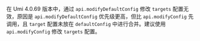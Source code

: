 在 Umi 4.0.69 版本中，通过 `api.modifyDefaultConfig` 修改 `targets` 配置无效，原因是 `api.modifyDefaultConfig` 优先级更高，但比 `api.modifyConfig` 先调用，且 `target` 配置未放在 `defaultConfig` 中进行合并。建议使用 `api.modifyConfig` 修改 `targets` 配置。

